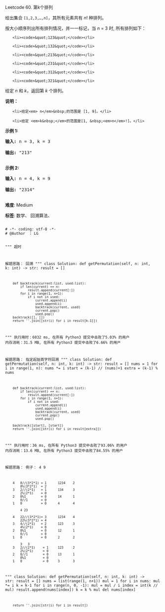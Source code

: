 Leetcode 60. 第k个排列
<p>给出集合&nbsp;<code>[1,2,3,&hellip;,<em>n</em>]</code>，其所有元素共有&nbsp;<em>n</em>! 种排列。</p>


<p>按大小顺序列出所有排列情况，并一一标记，当&nbsp;<em>n </em>= 3 时, 所有排列如下：</p>



<ol>

	<li><code>&quot;123&quot;</code></li>

	<li><code>&quot;132&quot;</code></li>

	<li><code>&quot;213&quot;</code></li>

	<li><code>&quot;231&quot;</code></li>

	<li><code>&quot;312&quot;</code></li>

	<li><code>&quot;321&quot;</code></li>

</ol>



<p>给定&nbsp;<em>n</em> 和&nbsp;<em>k</em>，返回第&nbsp;<em>k</em>&nbsp;个排列。</p>



<p><strong>说明：</strong></p>



<ul>

	<li>给定<em> n</em>&nbsp;的范围是 [1, 9]。</li>

	<li>给定 <em>k&nbsp;</em>的范围是[1, &nbsp;<em>n</em>!]。</li>

</ul>



<p><strong>示例&nbsp;1:</strong></p>



<pre><strong>输入:</strong> n = 3, k = 3

<strong>输出:</strong> &quot;213&quot;

</pre>



<p><strong>示例&nbsp;2:</strong></p>



<pre><strong>输入:</strong> n = 4, k = 9

<strong>输出:</strong> &quot;2314&quot;

</pre>





 **难度**: Medium



 **标签**: 数学、 回溯算法、 





<div class="hcb_wrap">
<pre class="prism undefined-numbers lang-python" data-lang="Python"><code>
# -*- coding: utf-8 -*-
# @Author  : LG

"""
超时

解题思路：
    回溯
"""
class Solution:
    def getPermutation(self, n: int, k: int) -> str:
        result = []

        def backtrack(current:list, used:list):
            if len(current) == n:
                result.append(current[:])
            for i in range(1, n+1):
                if i not in used:
                    current.append(i)
                    used.append(i)
                    backtrack(current, used)
                    current.pop()
                    used.pop()
        backtrack([], [])
        return ''.join([str(i) for i in result[k-1]])


"""
执行用时：6032 ms, 在所有 Python3 提交中击败了5.03% 的用户
内存消耗：31.5 MB, 在所有 Python3 提交中击败了6.66% 的用户

解题思路：
    指定起始首字符回溯
"""
class Solution:
    def getPermutation(self, n: int, k: int) -> str:
        result = []
        nums = 1
        for i in range(1, n):
            nums *= i
        start = (k-1) // (nums)+1
        extra = (k-1) % nums

        def backtrack(current:list, used:list):
            if len(current) == n:
                result.append(current[:])
            for i in range(1, n+1):
                if i not in used:
                    current.append(i)
                    used.append(i)
                    backtrack(current, used)
                    current.pop()
                    used.pop()

        backtrack([start], [start])
        return ''.join([str(i) for i in result[extra]])


"""
执行用时：36 ms, 在所有 Python3 提交中击败了93.06% 的用户
内存消耗：13.6 MB, 在所有 Python3 提交中击败了84.55% 的用户

解题思路：
    例子：
            4 9 
    
        4   8//(3*2*1) = 1      1234    2
            8%(3*2*1)  = 2      
        3   2//(2*1)   = 1      134     3
            2%(2*1)    = 0      
        2   0%1        = 0      14      1
            0//1       = 0      
        1   0          = 0      4       4
        
            4 23 
    
        4   22//(3*2*1)= 3      1234    4
            22%(3*2*1) = 4      
        3   4//(2*1)   = 2      123     3
            4%(2*1)    = 0      
        2   0%1        = 0      12      1
            0//1       = 0      
        1   0          = 0      2       2
        
            3   3
        3   2//(2*1)    = 1     123     2
            2%(2*1)     = 0
        2   0//1        = 0     13      1
            0%1         = 0
        1   0           = 0     3       3

"""
class Solution:
    def getPermutation(self, n: int, k: int) -> str:
        result = []
        nums = list(range(1, n+1))
        mul = 1
        for i in nums:
           mul *= i
        k = k-1
        for i in range(n, 0, -1):
            mul = mul / i
            index = int(k // mul)
            result.append(nums[index])
            k = k % mul
            del nums[index]

        return ''.join([str(i) for i in result])
</code></pre></div>
